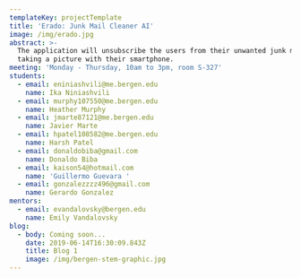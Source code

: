 ```yaml
---
templateKey: projectTemplate
title: 'Erado: Junk Mail Cleaner AI'
image: /img/erado.jpg
abstract: >-
  The application will unsubscribe the users from their unwanted junk mail by
  taking a picture with their smartphone.
meeting: 'Monday - Thursday, 10am to 3pm, room S-327'
students:
  - email: eniniashvili@me.bergen.edu
    name: Ika Niniashvili
  - email: murphy107550@me.bergen.edu
    name: Heather Murphy
  - email: jmarte87121@me.bergen.edu
    name: Javier Marte
  - email: hpatel108582@me.bergen.edu
    name: Harsh Patel
  - email: donaldobiba@gmail.com
    name: Donaldo Biba
  - email: kaison54@hotmail.com
    name: 'Guillermo Guevara '
  - email: gonzalezzzz496@gmail.com
    name: Gerardo Gonzalez
mentors:
  - email: evandalovsky@bergen.edu
    name: Emily Vandalovsky
blog:
  - body: Coming soon...
    date: 2019-06-14T16:30:09.843Z
    title: Blog 1
    image: /img/bergen-stem-graphic.jpg
---
```



